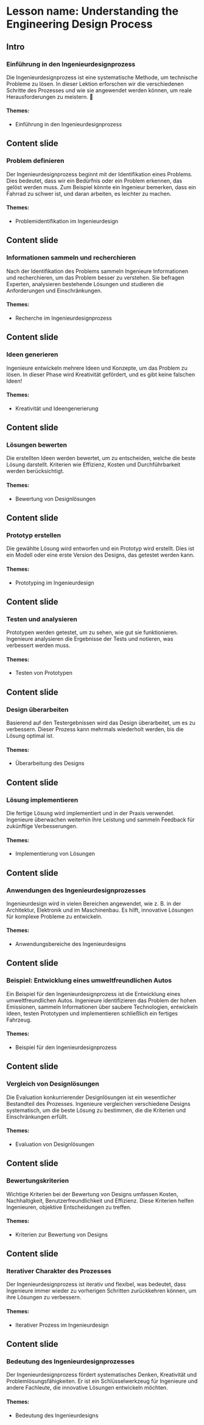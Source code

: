 # Lesson name: Understanding the Engineering Design Process

## Intro

### Einführung in den Ingenieurdesignprozess

Die Ingenieurdesignprozess ist eine systematische Methode, um technische Probleme zu lösen. In dieser Lektion erforschen wir die verschiedenen Schritte des Prozesses und wie sie angewendet werden können, um reale Herausforderungen zu meistern. 🚀

#### **Themes:**
- Einführung in den Ingenieurdesignprozess

## Content slide

### Problem definieren

Der Ingenieurdesignprozess beginnt mit der Identifikation eines Problems. Dies bedeutet, dass wir ein Bedürfnis oder ein Problem erkennen, das gelöst werden muss. Zum Beispiel könnte ein Ingenieur bemerken, dass ein Fahrrad zu schwer ist, und daran arbeiten, es leichter zu machen.

#### **Themes:**
- Problemidentifikation im Ingenieurdesign

## Content slide

### Informationen sammeln und recherchieren

Nach der Identifikation des Problems sammeln Ingenieure Informationen und recherchieren, um das Problem besser zu verstehen. Sie befragen Experten, analysieren bestehende Lösungen und studieren die Anforderungen und Einschränkungen.

#### **Themes:**
- Recherche im Ingenieurdesignprozess

## Content slide

### Ideen generieren

Ingenieure entwickeln mehrere Ideen und Konzepte, um das Problem zu lösen. In dieser Phase wird Kreativität gefördert, und es gibt keine falschen Ideen!

#### **Themes:**
- Kreativität und Ideengenerierung

## Content slide

### Lösungen bewerten

Die erstellten Ideen werden bewertet, um zu entscheiden, welche die beste Lösung darstellt. Kriterien wie Effizienz, Kosten und Durchführbarkeit werden berücksichtigt.

#### **Themes:**
- Bewertung von Designlösungen

## Content slide

### Prototyp erstellen

Die gewählte Lösung wird entworfen und ein Prototyp wird erstellt. Dies ist ein Modell oder eine erste Version des Designs, das getestet werden kann.

#### **Themes:**
- Prototyping im Ingenieurdesign

## Content slide

### Testen und analysieren

Prototypen werden getestet, um zu sehen, wie gut sie funktionieren. Ingenieure analysieren die Ergebnisse der Tests und notieren, was verbessert werden muss.

#### **Themes:**
- Testen von Prototypen

## Content slide

### Design überarbeiten

Basierend auf den Testergebnissen wird das Design überarbeitet, um es zu verbessern. Dieser Prozess kann mehrmals wiederholt werden, bis die Lösung optimal ist.

#### **Themes:**
- Überarbeitung des Designs

## Content slide

### Lösung implementieren

Die fertige Lösung wird implementiert und in der Praxis verwendet. Ingenieure überwachen weiterhin ihre Leistung und sammeln Feedback für zukünftige Verbesserungen.

#### **Themes:**
- Implementierung von Lösungen

## Content slide

### Anwendungen des Ingenieurdesignprozesses

Ingenieurdesign wird in vielen Bereichen angewendet, wie z. B. in der Architektur, Elektronik und im Maschinenbau. Es hilft, innovative Lösungen für komplexe Probleme zu entwickeln.

#### **Themes:**
- Anwendungsbereiche des Ingenieurdesigns

## Content slide

### Beispiel: Entwicklung eines umweltfreundlichen Autos

Ein Beispiel für den Ingenieurdesignprozess ist die Entwicklung eines umweltfreundlichen Autos. Ingenieure identifizieren das Problem der hohen Emissionen, sammeln Informationen über saubere Technologien, entwickeln Ideen, testen Prototypen und implementieren schließlich ein fertiges Fahrzeug.

#### **Themes:**
- Beispiel für den Ingenieurdesignprozess

## Content slide

### Vergleich von Designlösungen

Die Evaluation konkurrierender Designlösungen ist ein wesentlicher Bestandteil des Prozesses. Ingenieure vergleichen verschiedene Designs systematisch, um die beste Lösung zu bestimmen, die die Kriterien und Einschränkungen erfüllt.

#### **Themes:**
- Evaluation von Designlösungen

## Content slide

### Bewertungskriterien

Wichtige Kriterien bei der Bewertung von Designs umfassen Kosten, Nachhaltigkeit, Benutzerfreundlichkeit und Effizienz. Diese Kriterien helfen Ingenieuren, objektive Entscheidungen zu treffen.

#### **Themes:**
- Kriterien zur Bewertung von Designs

## Content slide

### Iterativer Charakter des Prozesses

Der Ingenieurdesignprozess ist iterativ und flexibel, was bedeutet, dass Ingenieure immer wieder zu vorherigen Schritten zurückkehren können, um ihre Lösungen zu verbessern.

#### **Themes:**
- Iterativer Prozess im Ingenieurdesign

## Content slide

### Bedeutung des Ingenieurdesignprozesses

Der Ingenieurdesignprozess fördert systematisches Denken, Kreativität und Problemlösungsfähigkeiten. Er ist ein Schlüsselwerkzeug für Ingenieure und andere Fachleute, die innovative Lösungen entwickeln möchten.

#### **Themes:**
- Bedeutung des Ingenieurdesigns

